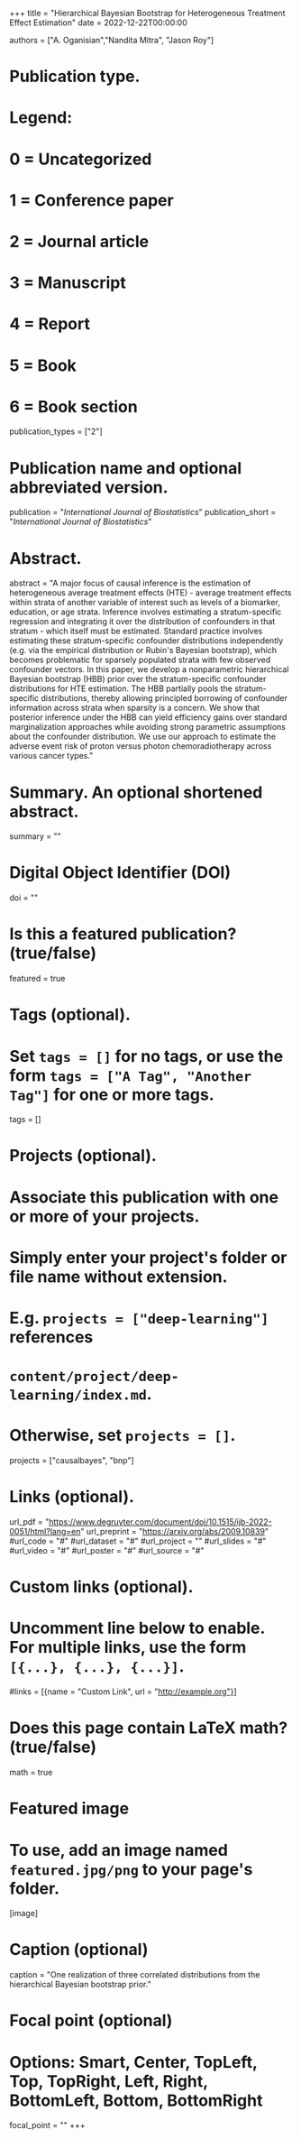 +++
title = "Hierarchical Bayesian Bootstrap for Heterogeneous Treatment Effect Estimation"
date = 2022-12-22T00:00:00

authors = ["A. Oganisian","Nandita Mitra", "Jason Roy"]

# Publication type.
# Legend:
# 0 = Uncategorized
# 1 = Conference paper
# 2 = Journal article
# 3 = Manuscript
# 4 = Report
# 5 = Book
# 6 = Book section
publication_types = ["2"]

# Publication name and optional abbreviated version.
publication = "*International Journal of Biostatistics*"
publication_short = "*International Journal of Biostatistics*"

# Abstract.
abstract = "A major focus of causal inference is the estimation of heterogeneous average treatment effects (HTE) - average treatment effects within strata of another variable of interest such as levels of a biomarker, education, or age strata. Inference involves estimating a stratum-specific regression and integrating it over the distribution of confounders in that stratum - which itself must be estimated. Standard practice involves estimating these stratum-specific confounder distributions independently (e.g. via the empirical distribution or Rubin's Bayesian bootstrap), which becomes problematic for sparsely populated strata with few observed confounder vectors. In this paper, we develop a nonparametric hierarchical Bayesian bootstrap (HBB) prior over the stratum-specific confounder distributions for HTE estimation. The HBB partially pools the stratum-specific distributions, thereby allowing principled borrowing of confounder information across strata when sparsity is a concern. We show that posterior inference under the HBB can yield efficiency gains over standard marginalization approaches while avoiding strong parametric assumptions about the confounder distribution. We use our approach to estimate the adverse event risk of proton versus photon chemoradiotherapy across various cancer types."

# Summary. An optional shortened abstract.
summary = ""

# Digital Object Identifier (DOI)
doi = ""

# Is this a featured publication? (true/false)
featured = true

# Tags (optional).
#   Set `tags = []` for no tags, or use the form `tags = ["A Tag", "Another Tag"]` for one or more tags.
tags = []

# Projects (optional).
#   Associate this publication with one or more of your projects.
#   Simply enter your project's folder or file name without extension.
#   E.g. `projects = ["deep-learning"]` references 
#   `content/project/deep-learning/index.md`.
#   Otherwise, set `projects = []`.
projects = ["causalbayes", "bnp"]

# Links (optional).
url_pdf = "https://www.degruyter.com/document/doi/10.1515/ijb-2022-0051/html?lang=en"
url_preprint = "https://arxiv.org/abs/2009.10839"
#url_code = "#"
#url_dataset = "#"
#url_project = ""
#url_slides = "#"
#url_video = "#"
#url_poster = "#"
#url_source = "#"

# Custom links (optional).
#   Uncomment line below to enable. For multiple links, use the form `[{...}, {...}, {...}]`.
#links = [{name = "Custom Link", url = "http://example.org"}]

# Does this page contain LaTeX math? (true/false)
math = true

# Featured image
# To use, add an image named `featured.jpg/png` to your page's folder. 
[image]
  # Caption (optional)
  caption = "One realization of three correlated distributions from the hierarchical Bayesian bootstrap prior."

  # Focal point (optional)
  # Options: Smart, Center, TopLeft, Top, TopRight, Left, Right, BottomLeft, Bottom, BottomRight
  focal_point = ""
+++
